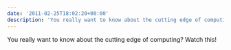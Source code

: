 ```yaml
---
date: '2011-02-25T18:02:20+00:00'
description: 'You really want to know about the cutting edge of computing? Watch this! '
---
```

You really want to know about the cutting edge of computing? Watch this! 
